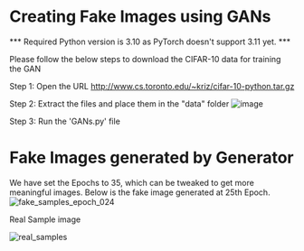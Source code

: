 # Creating Fake Images using GANs
*** Required Python version is 3.10 as PyTorch doesn't support 3.11 yet. ***


Please follow the below steps to download the CIFAR-10 data for training the GAN
 
Step 1: Open the URL http://www.cs.toronto.edu/~kriz/cifar-10-python.tar.gz

Step 2: Extract the files and place them in the "data" folder
![image](https://user-images.githubusercontent.com/50144683/227525118-e440339f-03e5-4808-8bfa-4dae79f0f456.png)

Step 3: Run the 'GANs.py' file

# Fake Images generated by Generator
We have set the Epochs to 35, which can be tweaked to get more meaningful images. Below is the fake image generated at 25th Epoch.
![fake_samples_epoch_024](https://user-images.githubusercontent.com/50144683/227527179-1092a067-f35c-4445-95ab-11c084edc66b.png)

Real Sample image

![real_samples](https://user-images.githubusercontent.com/50144683/227528275-2fcda697-8d91-452f-b1db-53d03fea24ff.png)
